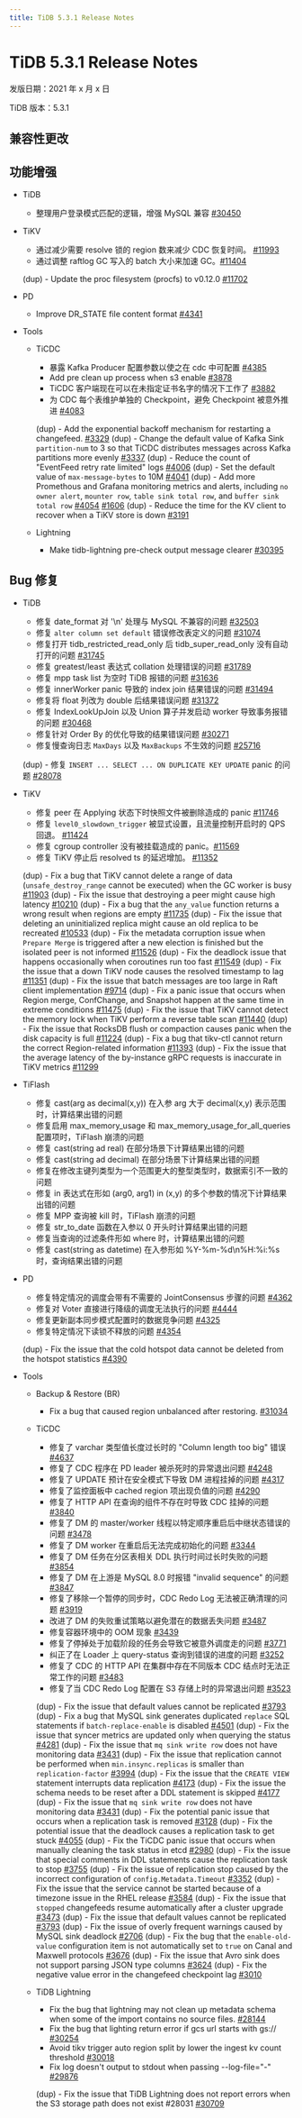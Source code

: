 ```yaml
---
title: TiDB 5.3.1 Release Notes
---
```


# TiDB 5.3.1 Release Notes

发版日期：2021 年 x 月 x 日

TiDB 版本：5.3.1

## 兼容性更改

## 功能增强

- TiDB

    - 整理用户登录模式匹配的逻辑，增强 MySQL 兼容 [#30450](https://github.com/pingcap/tidb/pull/30450)

- TiKV

    - 通过减少需要 resolve 锁的 region 数来减少 CDC 恢复时间。 [#11993](https://github.com/tikv/tikv/issues/11993)
    - 通过调整  raftlog GC 写入的 batch 大小来加速 GC。[#11404](https://github.com/tikv/tikv/issues/11404)

    (dup) - Update the proc filesystem (procfs) to v0.12.0 [#11702](https://github.com/tikv/tikv/issues/11702)

- PD

    - Improve DR_STATE file content format [#4341](https://github.com/tikv/pd/issues/4341)

- Tools

   - TiCDC

      - 暴露 Kafka Producer 配置参数以使之在 cdc 中可配置 [#4385](https://github.com/pingcap/tiflow/issues/4385)
      - Add pre clean up process when s3 enable [#3878](https://github.com/pingcap/tiflow/issues/3878)
      - TiCDC 客户端现在可以在未指定证书名字的情况下工作了 [#3882](https://github.com/pingcap/tiflow/pull/3882)
      - 为 CDC 每个表维护单独的 Checkpoint，避免 Checkpoint 被意外推进 [#4083](https://github.com/pingcap/tiflow/pull/4083)

      (dup) - Add the exponential backoff mechanism for restarting a changefeed. [#3329](https://github.com/pingcap/tiflow/issues/3329)
      (dup) - Change the default value of Kafka Sink `partition-num` to 3 so that TiCDC distributes messages across Kafka partitions more evenly [#3337](https://github.com/pingcap/tiflow/issues/3337)
      (dup) - Reduce the count of "EventFeed retry rate limited" logs [#4006](https://github.com/pingcap/tiflow/issues/4006)
      (dup) - Set the default value of `max-message-bytes` to 10M [#4041](https://github.com/pingcap/tiflow/issues/4041)
      (dup) - Add more Promethous and Grafana monitoring metrics and alerts, including `no owner alert`, `mounter row`, `table sink total row`, and `buffer sink total row` [#4054](https://github.com/pingcap/tiflow/issues/4054) [#1606](https://github.com/pingcap/tiflow/issues/1606)
      (dup) - Reduce the time for the KV client to recover when a TiKV store is down [#3191](https://github.com/pingcap/tiflow/issues/3191)

    - Lightning

        - Make tidb-lightning pre-check output message clearer [#30395](https://github.com/pingcap/tiflow/issues/30395)

## Bug 修复

- TiDB

    - 修复 date_format 对 '\n' 处理与 MySQL 不兼容的问题 [#32503](https://github.com/pingcap/tidb/pull/32503)
    - 修复 `alter column set default` 错误修改表定义的问题 [#31074](https://github.com/pingcap/tidb/issues/31074)
    - 修复打开 tidb_restricted_read_only 后 tidb_super_read_only 没有自动打开的问题 [#31745](https://github.com/pingcap/tidb/issues/31745)
    - 修复 greatest/least 表达式 collation 处理错误的问题 [#31789](https://github.com/pingcap/tidb/issues/31789)
    - 修复 mpp task list 为空时 TiDB 报错的问题 [#31636](https://github.com/pingcap/tidb/issues/31636)
    - 修复 innerWorker panic 导致的 index join 结果错误的问题 [#31494](https://github.com/pingcap/tidb/issues/31494)
    - 修复将 float 列改为 double 后结果错误问题 [#31372](https://github.com/pingcap/tidb/issues/31372)
    - 修复 IndexLookUpJoin 以及 Union 算子并发启动 worker 导致事务报错的问题 [#30468](https://github.com/pingcap/tidb/issues/30468)
    - 修复针对 Order By 的优化导致的结果错误问题 [#30271](https://github.com/pingcap/tidb/issues/30271)
    - 修复慢查询日志 `MaxDays` 以及 `MaxBackups` 不生效的问题 [#25716](https://github.com/pingcap/tidb/issues/25716)

    (dup) - 修复 `INSERT ... SELECT ... ON DUPLICATE KEY UPDATE` panic 的问题 [#28078](https://github.com/pingcap/tidb/issues/28078)

- TiKV

    - 修复 peer 在 Applying 状态下时快照文件被删除造成的 panic [#11746](https://github.com/tikv/tikv/issues/11746)
    - 修复 `level0_slowdown_trigger` 被显式设置，且流量控制开启时的 QPS 回退。 [#11424](https://github.com/tikv/tikv/issues/11424)
    - 修复 cgroup controller 没有被挂载造成的 panic。[#11569](https://github.com/tikv/tikv/issues/11569)
    - 修复 TiKV 停止后 resolved ts 的延迟增加。 [#11352](https://github.com/tikv/tikv/pull/11352)

    (dup) - Fix a bug that TiKV cannot delete a range of data (`unsafe_destroy_range` cannot be executed) when the GC worker is busy [#11903](https://github.com/tikv/tikv/issues/11903)
    (dup) - Fix the issue that destroying a peer might cause high latency [#10210](https://github.com/tikv/tikv/issues/10210)
    (dup) - Fix a bug that the `any_value` function returns a wrong result when regions are empty [#11735](https://github.com/tikv/tikv/issues/11735)
    (dup) - Fix the issue that deleting an uninitialized replica might cause an old replica to be recreated [#10533](https://github.com/tikv/tikv/issues/10533)
    (dup) - Fix the metadata corruption issue when `Prepare Merge` is triggered after a new election is finished but the isolated peer is not informed [#11526](https://github.com/tikv/tikv/issues/11526)
    (dup) - Fix the deadlock issue that happens occasionally when coroutines run too fast [#11549](https://github.com/tikv/tikv/issues/11549)
    (dup) - Fix the issue that a down TiKV node causes the resolved timestamp to lag [#11351](https://github.com/tikv/tikv/issues/11351)
    (dup) - Fix the issue that batch messages are too large in Raft client implementation [#9714](https://github.com/tikv/tikv/issues/9714)
    (dup) - Fix a panic issue that occurs when Region merge, ConfChange, and Snapshot happen at the same time in extreme conditions [#11475](https://github.com/tikv/tikv/issues/11475)
    (dup) - Fix the issue that TiKV cannot detect the memory lock when TiKV perform a reverse table scan [#11440](https://github.com/tikv/tikv/issues/11440)
    (dup) - Fix the issue that RocksDB flush or compaction causes panic when the disk capacity is full [#11224](https://github.com/tikv/tikv/issues/11224)
    (dup) - Fix a bug that tikv-ctl cannot return the correct Region-related information [#11393](https://github.com/tikv/tikv/issues/11393)
    (dup) - Fix the issue that the average latency of the by-instance gRPC requests is inaccurate in TiKV metrics [#11299](https://github.com/tikv/tikv/issues/11299)

- TiFlash

    - 修复 cast(arg as decimal(x,y)) 在入参 arg 大于 decimal(x,y) 表示范围时，计算结果出错的问题
    - 修复启用 max_memory_usage 和 max_memory_usage_for_all_queries 配置项时，TiFlash 崩溃的问题
    - 修复 cast(string ad real) 在部分场景下计算结果出错的问题
    - 修复 cast(string ad decimal) 在部分场景下计算结果出错的问题
    - 修复在修改主键列类型为一个范围更大的整型类型时，数据索引不一致的问题
    - 修复 in 表达式在形如 (arg0, arg1) in (x,y) 的多个参数的情况下计算结果出错的问题
    - 修复 MPP 查询被 kill 时，TiFlash 崩溃的问题
    - 修复 str_to_date 函数在入参以 0 开头时计算结果出错的问题
    - 修复当查询的过滤条件形如 where <string> 时，计算结果出错的问题
    - 修复 cast(string as datetime) 在入参形如 %Y-%m-%d\n%H:%i:%s 时，查询结果出错的问题

- PD

    - 修复特定情况的调度会带有不需要的 JointConsensus 步骤的问题 [#4362](https://github.com/tikv/pd/issues/4362)
    - 修复对 Voter 直接进行降级的调度无法执行的问题 [#4444](https://github.com/tikv/pd/issues/4444)
    - 修复更新副本同步模式配置时的数据竞争问题 [#4325](https://github.com/tikv/pd/issues/4325)
    - 修复特定情况下读锁不释放的问题 [#4354](https://github.com/tikv/pd/issues/4354)

    (dup) - Fix the issue that the cold hotspot data cannot be deleted from the hotspot statistics [#4390](https://github.com/tikv/pd/issues/4390)

- Tools

    - Backup & Restore (BR)

        - Fix a bug that caused region unbalanced after restoring. [#31034](https://github.com/pingcap/tiflow/issues/31034)

    - TiCDC

        - 修复了 varchar 类型值长度过长时的 "Column length too big" 错误 [#4637](https://github.com/pingcap/tiflow/issues/4637)
        - 修复了 CDC 程序在 PD leader 被杀死时的异常退出问题 [#4248](https://github.com/pingcap/tiflow/issues/4248)
        - 修复了 UPDATE 预计在安全模式下导致 DM 进程挂掉的问题 [#4317](https://github.com/pingcap/tiflow/issues/4317)
        - 修复了监控面板中 cached region 项出现负值的问题 [#4290](https://github.com/pingcap/tiflow/pull/4290)
        - 修复了 HTTP API 在查询的组件不存在时导致 CDC 挂掉的问题 [#3840](https://github.com/pingcap/tiflow/issues/3840)
        - 修复了 DM 的 master/worker 线程以特定顺序重启后中继状态错误的问题 [#3478](https://github.com/pingcap/tiflow/issues/3478)
        - 修复了 DM worker 在重启后无法完成初始化的问题 [#3344](https://github.com/pingcap/tiflow/issues/3344)
        - 修复了 DM 任务在分区表相关 DDL 执行时间过长时失败的问题 [#3854](https://github.com/pingcap/tiflow/issues/3854)
        - 修复了 DM 在上游是 MySQL 8.0 时报错 "invalid sequence" 的问题 [#3847](https://github.com/pingcap/tiflow/issues/3847)
        - 修复了移除一个暂停的同步时，CDC Redo Log 无法被正确清理的问题 [#3919](https://github.com/pingcap/tiflow/pull/3919)
        - 改进了 DM 的失败重试策略以避免潜在的数据丢失问题 [#3487](https://github.com/pingcap/tiflow/issues/3487)
        - 修复容器环境中的 OOM 现象 [#3439](https://github.com/pingcap/tiflow/pull/3439)
        - 修复了停掉处于加载阶段的任务会导致它被意外调度走的问题 [#3771](https://github.com/pingcap/tiflow/issues/3771)
        - 纠正了在 Loader 上 query-status 查询到错误的进度的问题 [#3252](https://github.com/pingcap/tiflow/issues/3252)
        - 修复了 CDC 的 HTTP API 在集群中存在不同版本 CDC 结点时无法正常工作的问题 [#3483](https://github.com/pingcap/tiflow/issues/3483)
        - 修复了当 CDC Redo Log 配置在 S3 存储上时的异常退出问题 [#3523](https://github.com/pingcap/tiflow/issues/3523)

        (dup) - Fix the issue that default values cannot be replicated [#3793](https://github.com/pingcap/tiflow/issues/3793)
        (dup) - Fix a bug that MySQL sink generates duplicated `replace` SQL statements if `batch-replace-enable` is disabled [#4501](https://github.com/pingcap/tiflow/issues/4501)
        (dup) - Fix the issue that syncer metrics are updated only when querying the status [#4281](https://github.com/pingcap/tiflow/issues/4281)
        (dup) - Fix the issue that `mq sink write row` does not have monitoring data [#3431](https://github.com/pingcap/tiflow/issues/3431)
        (dup) - Fix the issue that replication cannot be performed when `min.insync.replicas` is smaller than `replication-factor` [#3994](https://github.com/pingcap/tiflow/issues/3994)
        (dup) - Fix the issue that the `CREATE VIEW` statement interrupts data replication [#4173](https://github.com/pingcap/tiflow/issues/4173)
        (dup) - Fix the issue the schema needs to be reset after a DDL statement is skipped [#4177](https://github.com/pingcap/tiflow/issues/4177)
        (dup) - Fix the issue that `mq sink write row` does not have monitoring data [#3431](https://github.com/pingcap/tiflow/issues/3431)
        (dup) - Fix the potential panic issue that occurs when a replication task is removed [#3128](https://github.com/pingcap/tiflow/issues/3128)
        (dup) - Fix the potential issue that the deadlock causes a replication task to get stuck [#4055](https://github.com/pingcap/tiflow/issues/4055)
        (dup) - Fix the TiCDC panic issue that occurs when manually cleaning the task status in etcd [#2980](https://github.com/pingcap/tiflow/issues/2980)
        (dup) - Fix the issue that special comments in DDL statements cause the replication task to stop [#3755](https://github.com/pingcap/tiflow/issues/3755)
        (dup) - Fix the issue of replication stop caused by the incorrect configuration of `config.Metadata.Timeout` [#3352](https://github.com/pingcap/tiflow/issues/3352)
        (dup) - Fix the issue that the service cannot be started because of a timezone issue in the RHEL release [#3584](https://github.com/pingcap/tiflow/issues/3584)
        (dup) - Fix the issue that `stopped` changefeeds resume automatically after a cluster upgrade [#3473](https://github.com/pingcap/tiflow/issues/3473)
        (dup) - Fix the issue that default values cannot be replicated [#3793](https://github.com/pingcap/tiflow/issues/3793)
        (dup) - Fix the issue of overly frequent warnings caused by MySQL sink deadlock [#2706](https://github.com/pingcap/tiflow/issues/2706)
        (dup) - Fix the bug that the `enable-old-value` configuration item is not automatically set to `true` on Canal and Maxwell protocols [#3676](https://github.com/pingcap/tiflow/issues/3676)
        (dup) - Fix the issue that Avro sink does not support parsing JSON type columns [#3624](https://github.com/pingcap/tiflow/issues/3624)
        (dup) - Fix the negative value error in the changefeed checkpoint lag [#3010](https://github.com/pingcap/tiflow/issues/3010)

    - TiDB Lightning

        - Fix the bug that lightning may not clean up metadata schema when some of the import contains no source files. [#28144](https://github.com/pingcap/tidb/issues/28144)
        - Fix the bug that lighting return error if gcs url starts with gs:// [#30254](https://github.com/pingcap/tidb/pull/30254)
        - Avoid tikv trigger auto region split by lower the ingest kv count threshold [#30018](https://github.com/pingcap/tidb/issues/30018)
        - Fix log doesn't output to stdout when passing --log-file="-" [#29876](https://github.com/pingcap/tiflow/issues/29876)

        (dup) - Fix the issue that TiDB Lightning does not report errors when the S3 storage path does not exist #28031 [#30709](https://github.com/pingcap/tiflow/issues/30709)
